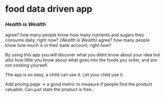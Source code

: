 # food data driven app
### *Health is Wealth*
agree? how many people know how many nutrients and sugars they consume daily, right now?
*(Wealth is Wealth)*
agree? how many people know how much is in their bank account, right now?

By using this app you will discover what you didnt know about your idea but also how little you know about what goes into the foods you order, and are not cooking yourself.

The app is so easy, a child can use it. Let your child use it.

Add pricing page -> a good metric to measure if people find the product valuable. Can just state the product is free..
